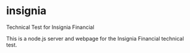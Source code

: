 # insignia
Technical Test for Insignia Financial

This is a node.js server and webpage for the Insignia Financial technical test.
